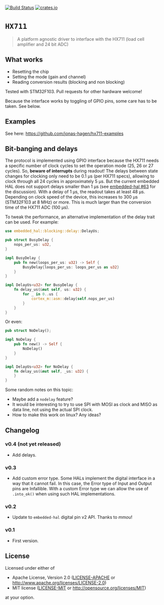 [![Build Status](https://travis-ci.org/jonas-hagen/hx711.svg?branch=master)](https://travis-ci.org/jonas-hagen/hx711)
[![crates.io](https://img.shields.io/crates/v/hx711.svg)](https://crates.io/crates/hx711)

# `HX711`

> A platform agnostic driver to interface with the HX711 (load cell amplifier and 24 bit ADC)

## What works

- Resetting the chip
- Setting the mode (gain and channel)
- Reading conversion results (blocking and non blocking)

Tested with STM32F103. Pull requests for other hardware welcome!

Because the interface works by toggling of GPIO pins, some care has to be taken. See below.

## Examples

See here: https://github.com/jonas-hagen/hx711-examples

## Bit-banging and delays

The protocol is implemented using GPIO interface because the HX711 needs a specific number of clock cycles to set the operation mode (25, 26 or 27 cycles). 
So, **beware of interrupts** during readout!
The delays between state changes for clocking only need to be 0.1 µs (per HX711 specs), allowing to clock through all 24 cycles in approximately 5 µs.
But the current embedded HAL does not support delays smaller than 1 µs (see [embedded-hal #63](https://github.com/rust-embedded/embedded-hal/issues/63) for the discussion).
With a delay of 1 µs, the readout takes at least 48 µs.
Depending on clock speed of the device, this increases to 300 µs (STM32F103 at 8 MHz) or more.
This is much larger than the conversion time of the HX711 ADC (100 µs).

To tweak the performance, an alternative implementation of the delay trait can be used. For example:

```rust
use embedded_hal::blocking::delay::DelayUs;

pub struct BusyDelay {
    nops_per_us: u32,
}

impl BusyDelay {
    pub fn new(loops_per_us: u32) -> Self {
        BusyDelay{loops_per_us: loops_per_us as u32}
    }
}

impl DelayUs<u32> for BusyDelay {
    fn delay_us(&mut self, us: u32) {
        for _ in 0..us {
            cortex_m::asm::delay(self.nops_per_us)
        }
    }
}
```

Or even:

```rust
pub struct NoDelay();

impl NoDelay {
    pub fn new() -> Self {
        NoDelay()
    }
}

impl DelayUs<u32> for NoDelay {
    fn delay_us(&mut self, _us: u32) {
    }
}
```

Some random notes on this topic:
* Maybe add a `nodelay` feature?
* It would be interesting to try to use SPI with MOSI as clock and MISO as data line, not using the actual SPI clock.
* How to make this work on linux? Any ideas?

## Changelog

### v0.4 (not yet released)

- Add delays.

### v0.3

- Add custom error type. Some HALs implement the digital interface in a way that it cannot fail. In this case, the Error type of Input and Output pins are Infallible. With a custom Error type we can allow the use of `.into_ok()` when using such HAL implementations.

### v0.2

- Update to `embedded-hal` digital pin v2 API. Thanks to *mmou*!

### v0.1

- First version.

## License

Licensed under either of

- Apache License, Version 2.0 ([LICENSE-APACHE](LICENSE-APACHE) or
  http://www.apache.org/licenses/LICENSE-2.0)
- MIT license ([LICENSE-MIT](LICENSE-MIT) or http://opensource.org/licenses/MIT)

at your option.

